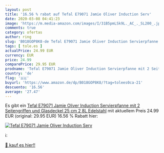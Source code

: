 ```yaml
---
layout: post
title: '16.56 % rabat auf Tefal E79071 Jamie Oliver Induction Serv'
date: 2020-03-08 04:41:23
image: 'https://m.media-amazon.com/images/I/31B5pmLSk9L._AC_._SL200_.jpg'
comments: true
category: ofertas
author: ring
slug: 'B018GOP8K8-de Tefal E79071 Jamie Oliver Induction Servierpfanne mit 2...'
tags: [ tole.es ]
actualPrice: 24.99 EUR
currency: EUR
price: 24.99
comparePrice: 29.95 EUR
prodname: 'Tefal E79071 Jamie Oliver Induction Servierpfanne mit 2 Seitengriffen und Glasdeckel  25 cm  2 8L  Edelstahl'
country: 'de'
flag: '🇩🇪'
buyurl: 'https://www.amazon.de/dp/B018GOP8K8/?tag=tolees0ca-21'
descuento: '16.56'
average: '27.47'
---
```


Es gibt ein [Tefal E79071 Jamie Oliver Induction Servierpfanne mit 2 Seitengriffen und Glasdeckel  25 cm  2 8L  Edelstahl](https://www.amazon.de/dp/B018GOP8K8/?tag=tolees0ca-21) mit aktuellem Preis 24.99 EUR (original: 29.95 EUR) 16.56 % Rabatt hier:

[![Tefal E79071 Jamie Oliver Induction Serv](https://m.media-amazon.com/images/I/31B5pmLSk9L._AC_._SL200_.jpg)](https://www.amazon.de/dp/B018GOP8K8/?tag=tolees0ca-21)

ℹ️:


[🛒 kauf es hier!!](https://www.amazon.de/dp/B018GOP8K8/?tag=tolees0ca-21)
